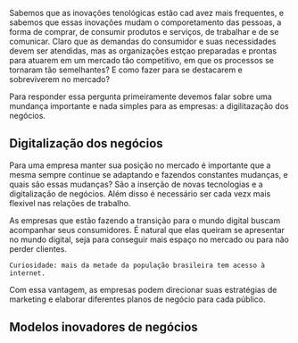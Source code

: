 Sabemos que as inovações tenológicas estão cad avez mais frequentes, e sabemos que essas inovações mudam o comporetamento das pessoas, a forma de comprar, de consumir produtos e serviços, de trabalhar e de se comunicar. Claro que as demandas do consumidor e suas necessidades devem ser atendidas, mas as organizações estçao preparadas e prontas para atuarem em um mercado tão competitivo, em que os processos se tornaram tão semelhantes? E como fazer para se destacarem e sobreviverem no mercado?

Para responder essa pergunta primeiramente devemos falar sobre uma mundança importante e nada simples para as empresas: a digilitazação dos negócios. 

## Digitalização dos negócios

Para uma empresa manter sua posição no mercado é importante que a mesma sempre  continue se adaptando e fazendos constantes mudanças, e quais são essas mudanças? São a inserção de novas tecnologias e a digitalização de negócios. Além disso é necessário ser cada vezx mais flexivel nas relações de trabalho. 

As empresas que estão fazendo a transição para o mundo digital buscam acompanhar seus consumidores. É natural que elas queiram se apresentar no mundo digital, seja para conseguir mais espaço no mercado ou para não perder clientes. 

	Curiosidade: mais da metade da população brasileira tem acesso à internet.

Com essa vantagem, as empresas podem direcionar suas estratégias de marketing e elaborar diferentes planos de negócio para cada público.

## Modelos inovadores de negócios

